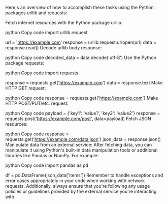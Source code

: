 Here's an overview of how to accomplish these tasks using the Python packages urllib and requests:

Fetch internet resources with the Python package urllib:

python
Copy code
import urllib.request

url = 'https://example.com'
response = urllib.request.urlopen(url)
data = response.read()
Decode urllib body response:

python
Copy code
decoded_data = data.decode('utf-8')
Use the Python package requests:

python
Copy code
import requests

response = requests.get('https://example.com')
data = response.text
Make HTTP GET request:

python
Copy code
response = requests.get('https://example.com')
Make HTTP POST/PUT/etc. request:

python
Copy code
payload = {'key1': 'value1', 'key2': 'value2'}
response = requests.post('https://example.com/post', data=payload)
Fetch JSON resources:

python
Copy code
response = requests.get('https://example.com/data.json')
json_data = response.json()
Manipulate data from an external service:
After fetching data, you can manipulate it using Python's built-in data manipulation tools or additional libraries like Pandas or NumPy. For example:

python
Copy code
import pandas as pd

df = pd.DataFrame(json_data['items'])
Remember to handle exceptions and error cases appropriately in your code when working with network requests. Additionally, always ensure that you're following any usage policies or guidelines provided by the external service you're interacting with.
